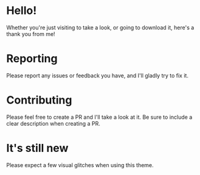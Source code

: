 # Hello!
Whether you're just visiting to take a look, or going to download it, here's a thank you from me! 
# Reporting
Please report any issues or feedback you have, and I'll gladly try to fix it.
# Contributing
Please feel free to create a PR and I'll take a look at it. Be sure to include a clear description when creating a PR. 
# It's still new
Please expect a few visual glitches when using this theme. 
